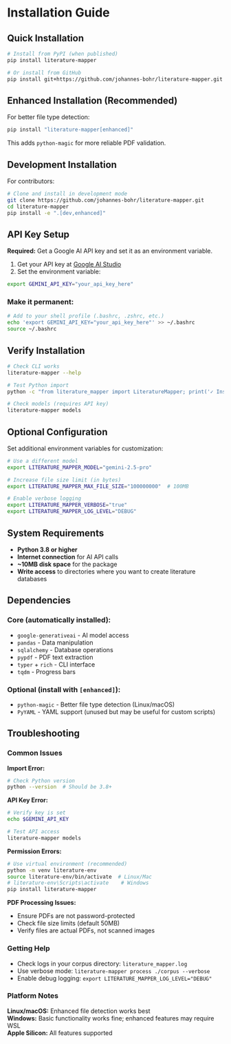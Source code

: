 # Installation Guide

## Quick Installation

```bash
# Install from PyPI (when published)
pip install literature-mapper

# Or install from GitHub
pip install git+https://github.com/johannes-bohr/literature-mapper.git
```

## Enhanced Installation (Recommended)

For better file type detection:

```bash
pip install "literature-mapper[enhanced]"
```

This adds `python-magic` for more reliable PDF validation.

## Development Installation

For contributors:

```bash
# Clone and install in development mode
git clone https://github.com/johannes-bohr/literature-mapper.git
cd literature-mapper
pip install -e ".[dev,enhanced]"
```

## API Key Setup

**Required:** Get a Google AI API key and set it as an environment variable.

1. Get your API key at [Google AI Studio](https://makersuite.google.com/app/apikey)
2. Set the environment variable:

```bash
export GEMINI_API_KEY="your_api_key_here"
```

### Make it permanent:
```bash
# Add to your shell profile (.bashrc, .zshrc, etc.)
echo 'export GEMINI_API_KEY="your_api_key_here"' >> ~/.bashrc
source ~/.bashrc
```

## Verify Installation

```bash
# Check CLI works
literature-mapper --help

# Test Python import
python -c "from literature_mapper import LiteratureMapper; print('✓ Installation successful!')"

# Check models (requires API key)
literature-mapper models
```

## Optional Configuration

Set additional environment variables for customization:

```bash
# Use a different model
export LITERATURE_MAPPER_MODEL="gemini-2.5-pro"

# Increase file size limit (in bytes)
export LITERATURE_MAPPER_MAX_FILE_SIZE="100000000"  # 100MB

# Enable verbose logging
export LITERATURE_MAPPER_VERBOSE="true"
export LITERATURE_MAPPER_LOG_LEVEL="DEBUG"
```

## System Requirements

- **Python 3.8 or higher**
- **Internet connection** for AI API calls
- **~10MB disk space** for the package
- **Write access** to directories where you want to create literature databases

## Dependencies

### Core (automatically installed):
- `google-generativeai` - AI model access
- `pandas` - Data manipulation
- `sqlalchemy` - Database operations
- `pypdf` - PDF text extraction
- `typer` + `rich` - CLI interface
- `tqdm` - Progress bars

### Optional (install with `[enhanced]`):
- `python-magic` - Better file type detection (Linux/macOS)
- `PyYAML` - YAML support (unused but may be useful for custom scripts)

## Troubleshooting

### Common Issues

**Import Error:**
```bash
# Check Python version
python --version  # Should be 3.8+
```

**API Key Error:**
```bash
# Verify key is set
echo $GEMINI_API_KEY

# Test API access
literature-mapper models
```

**Permission Errors:**
```bash
# Use virtual environment (recommended)
python -m venv literature-env
source literature-env/bin/activate  # Linux/Mac
# literature-env\Scripts\activate    # Windows
pip install literature-mapper
```

**PDF Processing Issues:**
- Ensure PDFs are not password-protected
- Check file size limits (default 50MB)
- Verify files are actual PDFs, not scanned images

### Getting Help

- Check logs in your corpus directory: `literature_mapper.log`
- Use verbose mode: `literature-mapper process ./corpus --verbose`
- Enable debug logging: `export LITERATURE_MAPPER_LOG_LEVEL="DEBUG"`

### Platform Notes

**Linux/macOS:** Enhanced file detection works best  
**Windows:** Basic functionality works fine; enhanced features may require WSL  
**Apple Silicon:** All features supported